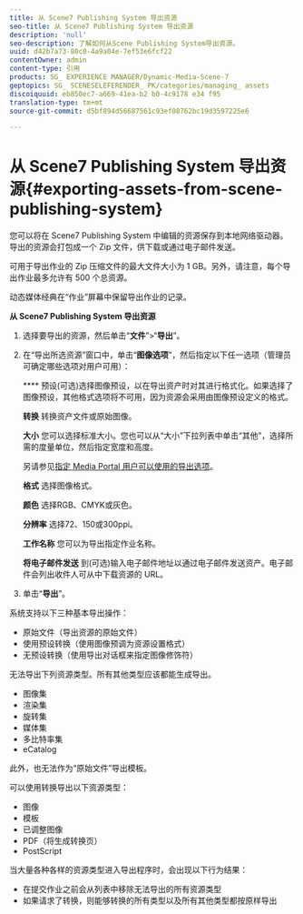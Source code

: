 ```yaml
---
title: 从 Scene7 Publishing System 导出资源
seo-title: 从 Scene7 Publishing System 导出资源
description: 'null'
seo-description: 了解如何从Scene Publishing System导出资源。
uuid: d42b7a73-80c0-4a9a04e-7ef53e6fcf22
contentOwner: admin
content-type: 引用
products: SG_ EXPERIENCE MANAGER/Dynamic-Media-Scene-7
geptopics: SG_ SCENESELEFERENDER_ PK/categories/managing_ assets
discoiquuid: eb850ec7-a669-41ea-b2 b0-4c9178 e34 f95
translation-type: tm+mt
source-git-commit: d5bf894d56687561c93ef08762bc19d3597225e6

---
```



# 从 Scene7 Publishing System 导出资源{#exporting-assets-from-scene-publishing-system}

您可以将在 Scene7 Publishing System 中编辑的资源保存到本地网络驱动器。导出的资源会打包成一个 Zip 文件，供下载或通过电子邮件发送。

可用于导出作业的 Zip 压缩文件的最大文件大小为 1 GB。另外，请注意，每个导出作业最多允许有 500 个总资源。

动态媒体经典在“作业”屏幕中保留导出作业的记录。

**从 Scene7 Publishing System 导出资源**

1. 选择要导出的资源，然后单击“**文件**”&gt;“**导出**”。
1. 在“导出所选资源”窗口中，单击“**图像选项**”，然后指定以下任一选项（管理员可确定哪些选项对用户可用）：

   **** 预设(可选)选择图像预设，以在导出资产时对其进行格式化。如果选择了图像预设，其他格式选项将不可用，因为资源会采用由图像预设定义的格式。

   **转换** 转换资产文件或原始图像。

   **大小** 您可以选择标准大小。您也可以从“大小”下拉列表中单击“其他”，选择所需的度量单位，然后指定宽度和高度。

   另请参见[指定 Media Portal 用户可以使用的导出选项](specifying-export-options-available-media.md#specifying_export_options_available_to_media_portal_users)。

   **格式** 选择图像格式。

   **颜色** 选择RGB、CMYK或灰色。

   **分辨率** 选择72、150或300ppi。

   **工作名称** 您可以为导出指定作业名称。

   **将电子邮件发送** 到(可选)输入电子邮件地址以通过电子邮件发送资产。电子邮件会列出收件人可从中下载资源的 URL。

1. 单击“**导出**”。

系统支持以下三种基本导出操作：

* 原始文件（导出资源的原始文件）
* 使用预设转换（使用图像预调为资源设置格式）
* 无预设转换（使用导出对话框来指定图像修饰符）

无法导出下列资源类型。所有其他类型应该都能生成导出。

* 图像集
* 渲染集
* 旋转集
* 媒体集
* 多比特率集
* eCatalog

此外，也无法作为“原始文件”导出模板。

可以使用转换导出以下资源类型：

* 图像
* 模板
* 已调整图像
* PDF（将生成转换页）
* PostScript

当大量各种各样的资源类型进入导出程序时，会出现以下行为结果：

* 在提交作业之前会从列表中移除无法导出的所有资源类型
* 如果请求了转换，则能够转换的所有类型以及所有其他类型都按原样导出

